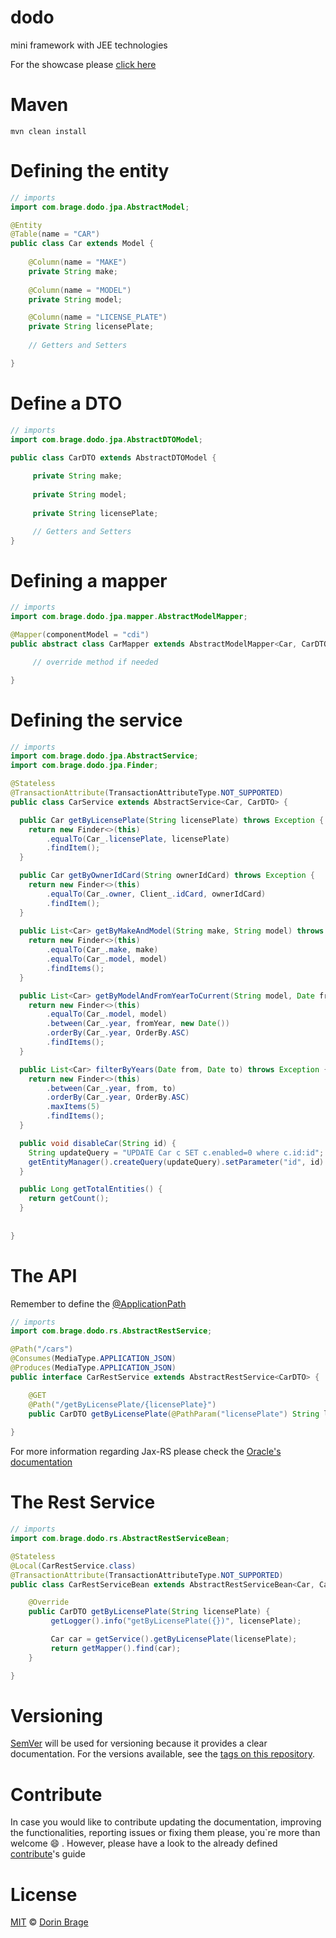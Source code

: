# dodo
mini framework with JEE technologies

For the showcase please [click here](https://github.com/nirodg/dodo-example/)

# Maven
`mvn clean install`

# Defining the entity
```java
// imports
import com.brage.dodo.jpa.AbstractModel;

@Entity
@Table(name = "CAR")
public class Car extends Model {
     
    @Column(name = "MAKE")
    private String make;
    
    @Column(name = "MODEL")
    private String model;

    @Column(name = "LICENSE_PLATE")
    private String licensePlate;
    
    // Getters and Setters

}
```


# Define a DTO
```java
// imports
import com.brage.dodo.jpa.AbstractDTOModel;

public class CarDTO extends AbstractDTOModel {
     
     private String make;
     
     private String model;
     
     private String licensePlate;

     // Getters and Setters
}
```


# Defining a mapper
```java
// imports
import com.brage.dodo.jpa.mapper.AbstractModelMapper;

@Mapper(componentModel = "cdi")
public abstract class CarMapper extends AbstractModelMapper<Car, CarDTO> {

     // override method if needed

}
```
# Defining the service
```java
// imports
import com.brage.dodo.jpa.AbstractService;
import com.brage.dodo.jpa.Finder;

@Stateless
@TransactionAttribute(TransactionAttributeType.NOT_SUPPORTED)
public class CarService extends AbstractService<Car, CarDTO> {

  public Car getByLicensePlate(String licensePlate) throws Exception {
    return new Finder<>(this)
        .equalTo(Car_.licensePlate, licensePlate)
        .findItem();
  }

  public Car getByOwnerIdCard(String ownerIdCard) throws Exception {
    return new Finder<>(this)
        .equalTo(Car_.owner, Client_.idCard, ownerIdCard)
        .findItem();
  }
  
  public List<Car> getByMakeAndModel(String make, String model) throws Exception {
    return new Finder<>(this)
        .equalTo(Car_.make, make)
        .equalTo(Car_.model, model)
        .findItems();
  }

  public List<Car> getByModelAndFromYearToCurrent(String model, Date fromYear) throws Exception {
    return new Finder<>(this)
        .equalTo(Car_.model, model)
        .between(Car_.year, fromYear, new Date())
        .orderBy(Car_.year, OrderBy.ASC)
        .findItems();
  }

  public List<Car> filterByYears(Date from, Date to) throws Exception {
    return new Finder<>(this)
        .between(Car_.year, from, to)
        .orderBy(Car_.year, OrderBy.ASC)
        .maxItems(5)
        .findItems();
  }

  public void disableCar(String id) {
    String updateQuery = "UPDATE Car c SET c.enabled=0 where c.id:id";
    getEntityManager().createQuery(updateQuery).setParameter("id", id).executeUpdate();
  }

  public Long getTotalEntities() {
    return getCount();
  }  
 
  
}
```

# The API
Remember to define the [@ApplicationPath](https://docs.oracle.com/cd/E24329_01/web.1211/e24983/configure.htm#RESTF189)

```java
// imports
import com.brage.dodo.rs.AbstractRestService;

@Path("/cars")
@Consumes(MediaType.APPLICATION_JSON)
@Produces(MediaType.APPLICATION_JSON)
public interface CarRestService extends AbstractRestService<CarDTO> {

    @GET
    @Path("/getByLicensePlate/{licensePlate}")
    public CarDTO getByLicensePlate(@PathParam("licensePlate") String licensePlate);
    
}
```

For more information regarding Jax-RS please check the [Oracle's documentation](https://docs.oracle.com/javaee/7/tutorial/jaxrs002.htm)

# The Rest Service
```java
// imports
import com.brage.dodo.rs.AbstractRestServiceBean;

@Stateless
@Local(CarRestService.class)
@TransactionAttribute(TransactionAttributeType.NOT_SUPPORTED)
public class CarRestServiceBean extends AbstractRestServiceBean<Car, CarDTO, CarService, CarMapper> implements CarRestService {

    @Override
    public CarDTO getByLicensePlate(String licensePlate) {
         getLogger().info("getByLicensePlate({})", licensePlate);

         Car car = getService().getByLicensePlate(licensePlate);
         return getMapper().find(car);
    }

}

```

# Versioning

[SemVer](http://semver.org/) will be used for versioning because it provides a clear documentation. For the versions available, see the [tags on this repository](https://github.com/nirodg/dodo/releases).

# Contribute

In case you would like to contribute updating the documentation, improving the functionalities, reporting issues or fixing them please, you\`re more than welcome 😄 . However, please have a look to the already defined [contribute](/docs/CONTRIBUTING.md)'s guide

# License

[MIT](http://showalicense.com/?year=2017&fullname=Dorin%20Gheorghe%20Brage#license-mit) © [Dorin Brage](https://github.com/nirodg/)

